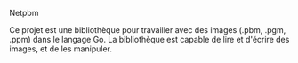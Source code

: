 Netpbm

Ce projet est une bibliothèque pour travailler avec des images (.pbm, .pgm, .ppm) dans le langage Go. La bibliothèque est capable de lire et d'écrire des images, et de les manipuler.
